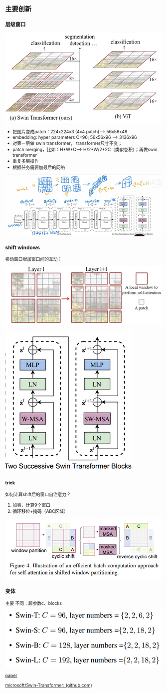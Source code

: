 ## 主要创新

### 层级窗口

![image-20220221171351962](../imags/image-20220221171351962.png)

- 把图片变成patch：224x224x3 (4x4 patch)--> 56x56x48
- embedding: hyper parameters C=96; 56x56x96 --> 3136x96 
- 对第一层做 swin transformer， transformer尺寸不变；
- patch merging，比如：H\*W\*C--> H/2\*W/2*2C（类似卷积）；再做swin transformer
- 重复多层操作
- 根据任务需要加最后的网络

![image-20220221180646913](../imags/image-20220221180646913.png)

### shift windows

移动窗口增加窗口间的互动；

![image-20220221181558798](../imags/image-20220221181558798.png)

![image-20220221184428274](../imags/image-20220221184428274.png)

#### trick

如何计算shift后的窗口自注意力？

1. 加零，计算9个窗口
2. 循环移位+掩码（ABC区域）

![image-20220221184720441](../imags/image-20220221184720441.png)



### 变体

主要 不同：超参数c、blocks

![image-20220221185947707](../imags/image-20220221185947707.png)



[paper](https://arxiv.org/abs/2103.14030)

[microsoft/Swin-Transformer:  (github.com)](https://github.com/microsoft/Swin-Transformer)